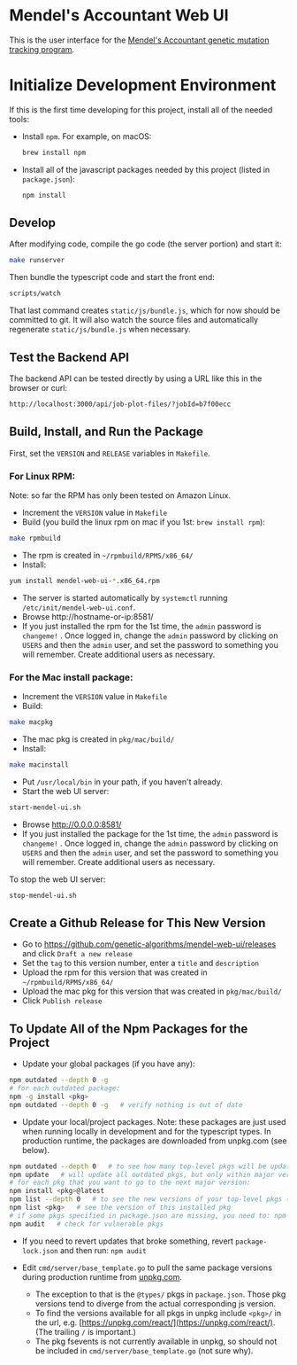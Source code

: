 # Mendel's Accountant Web UI

This is the user interface for the [Mendel's Accountant genetic mutation tracking program](https://github.com/genetic-algorithms/mendel-go).

# Initialize Development Environment

If this is the first time developing for this project, install all of the needed tools:

* Install `npm`. For example, on macOS:

  ```bash
  brew install npm
  ````

* Install all of the javascript packages needed by this project (listed in `package.json`):

  ```bash
  npm install
  ````

## Develop

After modifying code, compile the go code (the server portion) and start it:

```bash
make runserver
```

Then bundle the typescript code and start the front end:

```bash
scripts/watch
```

That last command creates `static/js/bundle.js`, which for now should be committed to git. It will also watch the source files and automatically regenerate `static/js/bundle.js` when necessary.

## Test the Backend API

The backend API can be tested directly by using a URL like this in the browser or curl:

```bash
http://localhost:3000/api/job-plot-files/?jobId=b7f00ecc
```

## Build, Install, and Run the Package

First, set the `VERSION` and `RELEASE` variables in `Makefile`.

### For Linux RPM:

Note: so far the RPM has only been tested on Amazon Linux.

- Increment the `VERSION` value in `Makefile`
- Build (you build the linux rpm on mac if you 1st: `brew install rpm`):

```bash
make rpmbuild
```

- The rpm is created in `~/rpmbuild/RPMS/x86_64/`
- Install:

```bash
yum install mendel-web-ui-*.x86_64.rpm
```

- The server is started automatically by `systemctl` running `/etc/init/mendel-web-ui.conf`.
- Browse http://hostname-or-ip:8581/
- If you just installed the rpm for the 1st time, the `admin` password is `changeme!` . Once logged in, change the `admin` password by clicking on `USERS` and then the `admin` user, and set the password to something you will remember. Create additional users as necessary.

### For the Mac install package:

- Increment the `VERSION` value in `Makefile`
- Build:

```bash
make macpkg
```

- The mac pkg is created in `pkg/mac/build/`
- Install:

```bash
make macinstall
```

- Put `/usr/local/bin` in your path, if you haven't already.
- Start the web UI server:

```bash
start-mendel-ui.sh
```

- Browse http://0.0.0.0:8581/
- If you just installed the package for the 1st time, the `admin` password is `changeme!` . Once logged in, change the `admin` password by clicking on `USERS` and then the `admin` user, and set the password to something you will remember. Create additional users as necessary.

To stop the web UI server:

```bash
stop-mendel-ui.sh
```

## Create a Github Release for This New Version

- Go to https://github.com/genetic-algorithms/mendel-web-ui/releases and click `Draft a new release`
- Set the `tag` to this version number, enter a `title` and `description`
- Upload the rpm for this version that was created in `~/rpmbuild/RPMS/x86_64/`
- Upload the mac pkg for this version that was created in `pkg/mac/build/`
- Click `Publish release`

## To Update All of the Npm Packages for the Project

- Update your global packages (if you have any):

```bash
npm outdated --depth 0 -g
# for each outdated package:
npm -g install <pkg>
npm outdated --depth 0 -g   # verify nothing is out of date
```

- Update your local/project packages. Note: these packages are just used when running locally in development and for the typescript types. In production runtime, the packages are downloaded from unpkg.com (see below).

```bash
npm outdated --depth 0   # to see how many top-level pkgs will be updated
npm update   # will update all outdated pkgs, but only within major version
# for each pkg that you want to go to the next major version:
npm install <pkg>@latest
npm list --depth 0   # to see the new versions of your top-level pkgs (needed in next step)
npm list <pkg>   # see the version of this installed pkg
# if some pkgs specified in package.json are missing, you need to: npm install <pkg>
npm audit   # check for vulnerable pkgs
```

- If you need to revert updates that broke something, revert `package-lock.json` and then run: `npm audit`

- Edit `cmd/server/base_template.go` to pull the same package versions during production runtime from [unpkg.com](https://unpkg.com/).
  - The exception to that is the `@types/` pkgs in `package.json`. Those pkg versions tend to diverge from the actual corresponding js version.
  - To find the versions available for all pkgs in unpkg include `<pkg>/` in the url, e.g. [https://unpkg.com/react/](https://unpkg.com/react/). (The trailing `/` is important.)
  - The pkg fsevents is not currently available in unpkg, so should not be included in `cmd/server/base_template.go` (not sure why).
